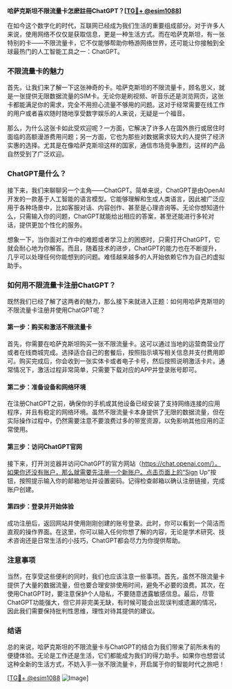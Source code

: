 **哈萨克斯坦不限流量卡怎麽註冊ChatGPT？[[TG💪+ @esim1088](https://t.me/s/esim1088)]**

在如今这个数字化的时代，互联网已经成为我们生活的重要组成部分。对于许多人来说，使用网络不仅仅是获取信息，更是一种生活方式。而在哈萨克斯坦，有一张特别的卡——不限流量卡，它不仅能够帮助你畅游网络世界，还可能让你接触到全球最热门的人工智能工具之一：ChatGPT。

### 不限流量卡的魅力

首先，让我们来了解一下这张神奇的卡。哈萨克斯坦的不限流量卡，顾名思义，就是一张提供无限数据流量的SIM卡。无论你是刷视频、听音乐还是浏览网页，这张卡都能满足你的需求，完全不用担心流量不够用的问题。这对于经常需要在线工作的用户或者喜欢随时随地享受数字娱乐的人来说，无疑是一个福音。

那么，为什么这张卡如此受欢迎呢？一方面，它解决了许多人在国外旅行或居住时面临的高额漫游费用问题；另一方面，它也为那些对数据需求较大的人提供了经济实惠的选择。尤其是在像哈萨克斯坦这样的国家，通信市场竞争激烈，这样的产品自然受到了广泛欢迎。

### ChatGPT是什么？

接下来，我们来聊聊另一个主角——ChatGPT。简单来说，ChatGPT是由OpenAI开发的一款基于人工智能的语言模型。它能够理解和生成人类语言，因此被广泛应用于各种场景中，比如客服对话、内容创作、甚至是心理咨询等。无论你想知道什么，只需输入你的问题，ChatGPT就能给出相应的答案，甚至还能进行多轮对话，提供更加个性化的服务。

想象一下，当你面对工作中的难题或者学习上的困惑时，只需打开ChatGPT，它就会耐心地为你解答。而且，随着技术的进步，ChatGPT的能力也在不断提升，几乎可以处理任何你能想到的问题。难怪越来越多的人开始依赖它作为自己的虚拟助手。

### 如何用不限流量卡注册ChatGPT？

既然我们已经了解了这两者的魅力，那么接下来就进入正题：如何用哈萨克斯坦的不限流量卡注册并使用ChatGPT呢？

#### 第一步：购买和激活不限流量卡

首先，你需要在哈萨克斯坦购买一张不限流量卡。这可以通过当地的运营商营业厅或者在线商城完成。选择适合自己的套餐后，按照指示填写相关信息并支付费用即可。购买完成后，你会收到一张实体卡或者电子卡号，然后按照说明激活卡片。通常情况下，激活过程非常简单，只需要下载对应的APP并登录账号即可。

#### 第二步：准备设备和网络环境

在注册ChatGPT之前，确保你的手机或其他设备已经安装了支持网络连接的应用程序，并且有稳定的网络环境。虽然不限流量卡本身提供了无限的数据流量，但在实际操作过程中，仍然需要注意不要浪费过多的带宽资源，以免影响其他应用的正常使用。

#### 第三步：访问ChatGPT官网

接下来，打开浏览器并访问ChatGPT的官方网站（https://chat.openai.com/）。如果你还没有账户，那么就需要先注册一个新账户。点击页面上的“Sign Up”按钮，按照提示输入你的邮箱地址并设置密码。记得检查邮箱以确认注册链接，完成账户创建。

#### 第四步：登录并开始体验

成功注册后，返回网站并使用刚刚创建的账号登录。此时，你可以看到一个简洁而直观的操作界面。在这里，你可以输入任何你想了解的内容，无论是学术研究、技术咨询还是日常生活的小技巧，ChatGPT都会尽力为你提供帮助。

### 注意事项

当然，在享受这些便利的同时，我们也应该注意一些事项。首先，虽然不限流量卡提供了大量的数据流量，但也要合理安排使用时间，避免不必要的浪费。其次，在使用ChatGPT时，要注意保护个人隐私，不要随意透露敏感信息。最后，尽管ChatGPT功能强大，但它并非完美无缺，有时候可能会出现误判或遗漏的情况，因此我们需要保持批判性思维，理性对待其提供的建议。

### 结语

总的来说，哈萨克斯坦的不限流量卡与ChatGPT的结合为我们带来了前所未有的便捷体验。无论是工作还是生活，它们都能成为我们的得力助手。如果你也想尝试这种全新的生活方式，不妨入手一张不限流量卡，开启属于你的智能时代之旅吧！

[[TG💪+ @esim1088](https://t.me/s/esim1088) ![Image](https://i.postimg.cc/4NQfJmqS/Snipaste-2025-05-13-00-14-12.png)]